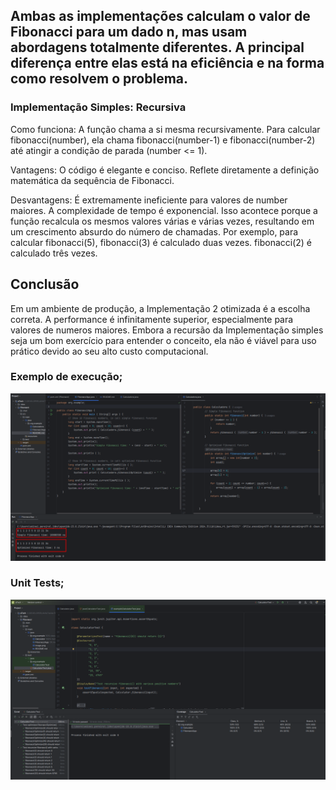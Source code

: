 
## Ambas as implementações calculam o valor de Fibonacci para um dado n, mas usam abordagens totalmente diferentes. A principal diferença entre elas está na eficiência e na forma como resolvem o problema.

### Implementação Simples: Recursiva
Como funciona: A função chama a si mesma recursivamente. Para calcular fibonacci(number), ela chama fibonacci(number-1) e fibonacci(number-2) até atingir a condição de parada (number <= 1).

Vantagens: O código é elegante e conciso. Reflete diretamente a definição matemática da sequência de Fibonacci.

Desvantagens: É extremamente ineficiente para valores de number maiores. A complexidade de tempo é exponencial.
 Isso acontece porque a função recalcula os mesmos valores várias e várias vezes, resultando em um crescimento absurdo do número de chamadas. Por exemplo, para calcular fibonacci(5), fibonacci(3) é calculado duas vezes. fibonacci(2) é calculado três vezes.

## Conclusão
Em um ambiente de produção, a Implementação 2 otimizada é a escolha correta. A performance é infinitamente superior, especialmente para valores de numeros maiores. Embora a recursão da Implementação simples seja um bom exercício para entender o conceito, ela não é viável para uso prático devido ao seu alto custo computacional.

### Exemplo de execução; 
![alt text](image.png)

### Unit Tests;
![alt text](image-1.png)